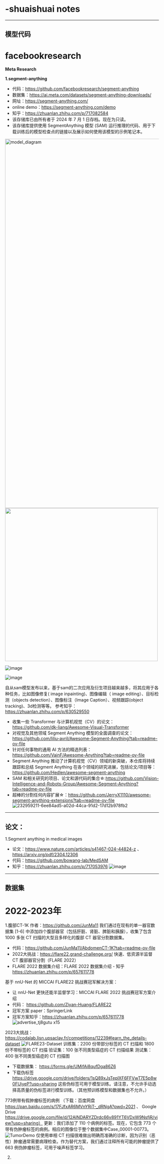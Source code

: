 # -shuaishuai notes
 ---------------------------------------------------------------------------------------
模型代码
 ---------------------------------------------------------------------------------------

# facebookresearch
**Meta Research**

**1.segment-anything**
- 代码：https://github.com/facebookresearch/segment-anything
- 数据集：https://ai.meta.com/datasets/segment-anything-downloads/
- 网址：https://segment-anything.com/
- online demo：https://segment-anything.com/demo
- 知乎：https://zhuanlan.zhihu.com/p/717082584
- 该存储库已由所有者于 2024 年 7 月 1 日存档。现在为只读。
- 该存储库提供使用 SegmentAnything 模型 (SAM) 运行推理的代码、用于下载训练后的模型检查点的链接以及展示如何使用该模型的示例笔记本。
<img width="1206" alt="model_diagram" src="https://github.com/user-attachments/assets/0747c177-ae99-4364-abac-e54eebcd2824">
 <img src="https://github.com/sshuaichai/shuaishuai-notes/blob/main/assets/minidemo.gif" width="500"/>

![image](https://github.com/user-attachments/assets/98b33e8e-0649-434a-8555-1dfa0eff6073)

![image](https://github.com/user-attachments/assets/728a8ff2-6520-4afb-a35c-880f6049eee5)

自从sam模型发布以来，基于sam的二次应用及衍生项目越来越多，将其应用于各种任务，比如图像修复( image inpainting)、图像编辑（ image editing）、目标检测（objects detection）、图像标注（Image Caption）、视频跟踪(object tracking)、3d检测等等。
参考知乎：https://zhuanlan.zhihu.com/p/630529550
- 收集一些 Transformer 与计算机视觉（CV）的论文：https://github.com/dk-liang/Awesome-Visual-Transformer
- 对视觉及其他领域 Segment Anything 模型的全面调查的论文：https://github.com/liliu-avril/Awesome-Segment-Anything?tab=readme-ov-file
- 针对任何事物的通用 AI 方法的精选列表：https://github.com/VainF/Awesome-Anything?tab=readme-ov-file
- Segment Anything 推动了计算机视觉（CV）领域的新突破，本仓库将持续跟踪和总结 Segment Anything 在各个领域的研究进展，包括论文/项目等：https://github.com/Hedlen/awesome-segment-anything
- SAM 和相关研究的项目、论文和源代码的集合☆:https://github.com/Vision-Intelligence-and-Robots-Group/Awesome-Segment-Anything?tab=readme-ov-file
- 超棒的分割任何内容扩展☆：https://github.com/JerryX1110/awesome-segment-anything-extensions?tab=readme-ov-file
![232959211-6ee84ad5-a02d-44ca-91d2-17d12b978fb2](https://github.com/user-attachments/assets/b9ffed3b-5558-435a-a3e3-01d82d5b0e6c)
















 
 ---------------------------------------------------------------------------------------
 论文：
 ---------------------------------------------------------------------------------------

 1.Segment anything in medical images
 - 论文：https://www.nature.com/articles/s41467-024-44824-z  、  https://arxiv.org/pdf/2304.12306
-  代码：https://github.com/bowang-lab/MedSAM
-  知乎：https://zhuanlan.zhihu.com/p/717053976
![image](https://github.com/user-attachments/assets/3e8b0a14-fbd3-496e-84e9-db76b7da2b4c)





---------------------------------------------------------------------------------------
 数据集
---------------------------------------------------------------------------------------

# 2022-2023年

1.腹部CT-1K
作者：https://github.com/JunMa11
我们通过在现有的单一器官数据集 [1-6] 中添加四个腹部器官（包括肝脏、肾脏、脾脏和胰腺），收集了包含 1000 多张 CT 扫描的大型且多样化的腹部 CT 器官分割数据集。
- 代码：https://github.com/JunMa11/AbdomenCT-1K?tab=readme-ov-file
- 2022大挑战：https://flare22.grand-challenge.org/  快速、低资源半监督 CT 腹部器官分割（FLARE 2022）
- FLARE 2022 数据集介绍：FLARE 2022 数据集介绍 - 知乎  https://zhuanlan.zhihu.com/p/657611778

基于 nnU-Net 的 MICCAI FLARE22 挑战赛冠军解决方案：
- 让 nnU-Net 更快还能半监督学习：MICCAI FLARE 2022 挑战赛冠军方案介绍 
- 代码： https://github.com/Ziyan-Huang/FLARE22
- 冠军方案 paper：SpringerLink
- 冠军方案知乎：https://zhuanlan.zhihu.com/p/657611778
![advertise_tj8gutu x15](https://github.com/user-attachments/assets/a42ec72e-5616-44a8-95dc-40708c16ba03)

2023大挑战：https://codalab.lisn.upsaclay.fr/competitions/12239#learn_the_details-dataset
![FLARE23-Dataset](https://github.com/user-attachments/assets/2d037f47-9d28-4e94-b418-0628905e9272)
训练集：2200 份带部分标签的 CT 扫描和 1800 份不带标签的 CT 扫描
验证集：100 张不同类型癌症的 CT 扫描结果
测试集：400 张不同类型癌症的 CT 扫描图
- 下载数据集：  https://forms.gle/UMifAi8qufDga86Z6 
- 下载伪标签 https://drive.google.com/drive/folders/1sQ89xJsTeplXF6FFVwT7E5p8w0FUiyeP?usp=sharing
 这些伪标签可用于模型训练。请注意，不允许手动选择高质量的伪标签进行模型训练。（其他预训练模型和数据集也不允许。）

773例带有假肿瘤标签的病例
（下载：百度网盘 https://pan.baidu.com/s/17FJfxAR6MVnYRiT-_dRNgA?pwd=2021 、
Google Drive https://drive.google.com/file/d/12AINDARYZDrdc66v891YT6VDxW9NsfjR/view?usp=sharing）
更新：我们添加了 110 个病例的标签。现在，它包含 773 个带有伪肿瘤标签的病例。相应的图像位于整个数据集中Case_00001-00773。
![TumorDemo](https://github.com/user-attachments/assets/35db6d66-8def-4a24-be80-71544274fd59)
仅使用单相 CT 扫描很难做出明确而准确的诊断，因为识别（恶性）肿瘤通常需要病理检查。作为替代方案，我们通过注释所有可能的肿瘤提供了 663 例伪肿瘤标签，可用于噪声标签学习。

2.
